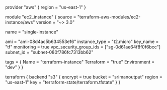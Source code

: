 
provider "aws" {
  region = "us-east-1"
}

module "ec2_instance" {
  source  = "terraform-aws-modules/ec2-instance/aws"
  version = "~> 3.0"

  name = "single-instance"

  ami                    = "ami-08d4ac5b634553e16"
  instance_type          = "t2.micro"
  key_name               = "tf"
  monitoring             = true
  vpc_security_group_ids = ["sg-0d61ae64f8f0f6bcc"]
  subnet_id              = "subnet-080f786fc7313bb62"

  
  tags = {
    Name = "terraform-instance"
    Terraform   = "true"
    Environment = "dev"
  }
}

terraform {
  backend "s3" {
    encrypt = true
    bucket = "srimanoutput"
    region = "us-east-1"
    key = "terraform-state/terraform.tfstate"
  }
}
